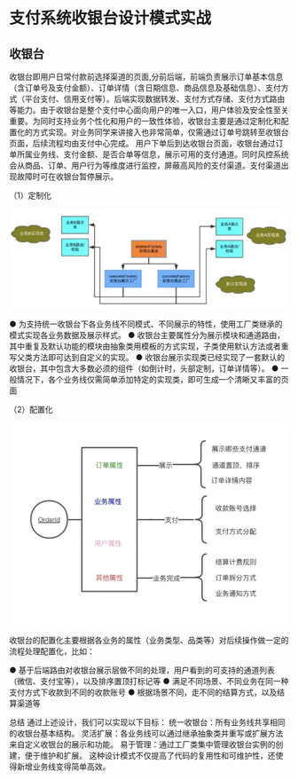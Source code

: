 # 支付系统收银台设计模式实战
## 收银台
   收银台即用户日常付款前选择渠道的页面,分前后端，前端负责展示订单基本信息（含订单号及支付金额）、订单详情（含日期信息、商品信息及基础信息）、支付方式（平台支付、信用支付等）。后端实现数据转发、支付方式存储、支付方式路由等能力。由于收银台是整个支付中心面向用户的唯一入口，用户体验及安全性至关重要。为同时支持业务个性化和用户的一致性体验，收银台主要是通过定制化和配置化的方式实现。对业务同学来讲接入也非常简单，仅需通过订单号跳转至收银台页面，后续流程均由支付中心完成。
用户下单后到达收银台页面，收银台通过订单所属业务线、支付金额、是否合单等信息，展示可用的支付通道。同时风控系统会从商品、订单、用户行为等维度进行监控，屏蔽高风险的支付渠道。支付渠道出现故障时可在收银台暂停展示。


（1）定制化



![img](images/README/1645363382778-34c6d248-71eb-4539-bab9-cdecba711cc2.webp)


● 为支持统一收银台下各业务线不同模式、不同展示的特性，使用工厂类继承的模式实现各业务数据及展示样式。
● 收银台主要属性分为展示模块和通道路由，其中重复及默认功能的模块由抽象类用模板的方式实现，子类使用默认方法或者重写父类方法即可达到自定义的实现。
● 收银台展示实现类已经实现了一套默认的收银台，其中包含大多数必须的组件（如倒计时，头部定制，订单详情等）。
● 一般情况下，各个业务线仅需简单添加特定的实现类，即可生成一个清晰又丰富的页面



（2）配置化



![img](images/README/1645363383342-60ec98c9-4700-4f5d-9be3-ecc23f39de90.webp)



收银台的配置化主要根据各业务的属性（业务类型、品类等）对后续操作做一定的流程处理配置化，比如：



● 基于后端路由对收银台展示层做不同的处理，用户看到的可支持的通道列表（微信、支付宝等），以及排序置顶打标记等
● 满足不同场景、不同业务在同一种支付方式下收款到不同的收款账号
● 根据场景不同，走不同的结算方式，以及结算渠道等



总结
通过上述设计，我们可以实现以下目标：
统一收银台：所有业务线共享相同的收银台基本结构。
灵活扩展：各业务线可以通过继承抽象类并重写或扩展方法来自定义收银台的展示和功能。
易于管理：通过工厂类集中管理收银台实例的创建，便于维护和扩展。
这种设计模式不仅提高了代码的复用性和可维护性，还使得新增业务线变得简单高效。

